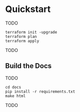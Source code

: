 # Quickstart

TODO

```shell
terraform init -upgrade
terraform plan 
terraform apply
```

TODO

## Build the Docs

TODO 

```shell
cd docs
pip install -r requirements.txt
make html
```

TODO